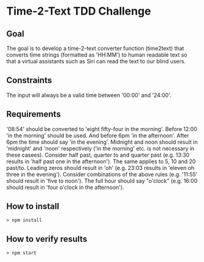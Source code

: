 # Time-2-Text TDD Challenge

## Goal

The goal is to develop a time-2-text converter function (time2text) that
converts time strings (formatted as 'HH:MM') to human readable text so that a
virtual assistants such as Siri can read the text to our blind users.

## Constraints

The input will always be a valid time between '00:00' and '24:00'.

## Requirements

'08:54' should be converted to 'eight fifty-four in the morning'. Before 12:00 'in the morning' should be used. And before 6pm 'in the afternoon'. After 6pm the time should say 'in the evening'. Midnight and noon should result in 'midnight' and 'noon' respectively ('in the morning' etc. is not necessary in these casees). Consider half past, quarter to and quarter past (e.g. 13:30 results in 'half past one in the afternoon'). The same applies to 5, 10 and 20 past/to. Leading zeros should result in 'oh' (e.g. 23:03 results in 'eleven oh three in
the evening'). Consider combinations of the above rules (e.g. '11:55' should result in 'five to noon'). The full hour should say "o'clock" (e.g. 16:00 should result in 'four o'clock in the afternoon').

## How to install

```
> npm install
```

## How to verify results

```
> npm start
```
